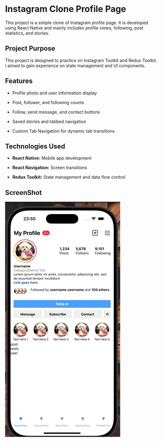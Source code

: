 # Instagram Clone Profile Page

This project is a simple clone of Instagram profile page. It is developed using React Native and mainly includes profile views, following, post statistics, and stories.

## Project Purpose

This project is designed to practice on Instagram Toolkit and Redux Toolkit. I aimed to gain experience on state management and UI components.

## Features

- Profile photo and user information display

- Post, follower, and following counts

- Follow, send message, and contact buttons

- Saved stories and tabbed navigation

- Custom Tab Navigation for dynamic tab transitions

## Technologies Used

- **React Native:** Mobile app development

- **React Navigation:** Screen transitions

- **Redux Toolkit:** State management and data flow control

## ScreenShot

![](./src/assets/images/clone.png)
